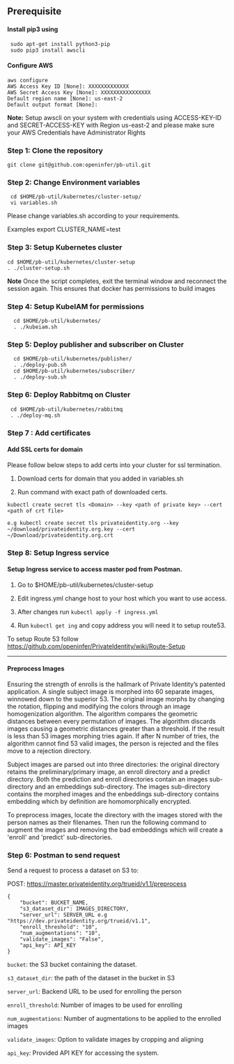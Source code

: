 ## Prerequisite


#### Install pip3 using 
     sudo apt-get install python3-pip
     sudo pip3 install awscli

#### Configure AWS
    aws configure 
    AWS Access Key ID [None]: XXXXXXXXXXXXX
    AWS Secret Access Key [None]: XXXXXXXXXXXXXXXX
    Default region name [None]: us-east-2
    Default output format [None]:
**Note:** Setup awscli on your system with credentials using ACCESS-KEY-ID and SECRET-ACCESS-KEY with Region us-east-2 and please make sure your AWS Credentials have Administrator Rights

### Step 1: Clone the repository

    git clone git@github.com:openinfer/pb-util.git 

### Step 2: Change Environment variables
     cd $HOME/pb-util/kubernetes/cluster-setup/
     vi variables.sh

Please change variables.sh according to your requirements. 

Examples
     export CLUSTER_NAME=test

### Step 3: Setup Kubernetes cluster

    cd $HOME/pb-util/kubernetes/cluster-setup
    . ./cluster-setup.sh 

**Note** Once the script completes, exit the terminal window and reconnect the session again. This ensures that docker has permissions to build images

### Step 4: Setup KubeIAM for permissions

      cd $HOME/pb-util/kubernetes/
      . ./kubeiam.sh

### Step 5: Deploy publisher and subscriber on Cluster

      cd $HOME/pb-util/kubernetes/publisher/
      . ./deploy-pub.sh 
      cd $HOME/pb-util/kubernetes/subscriber/
      . ./deploy-sub.sh

### Step 6: Deploy Rabbitmq on Cluster
     
     cd $HOME/pb-util/kubernetes/rabbitmq
     . ./deploy-mq.sh
     
### Step 7 : Add certificates 

#### Add SSL certs for domain 

Please follow below steps to add certs into your cluster for ssl termination.

1. Download certs for domain that you added in variables.sh

2. Run command with exact path of downloaded certs.

```kubectl create secret tls <Domain> --key <path of private key> --cert <path of crt file>``` 

    e.g kubectl create secret tls privateidentity.org --key ~/download/privateidentity.org.key --cert ~/Download/privateidentity.org.crt

### Step 8: Setup Ingress service

#### Setup Ingress service to access master pod from Postman.

1. Go to $HOME/pb-util/kubernetes/cluster-setup 

2. Edit ingress.yml change host to your host which you want to use access.

3. After changes run `kubectl apply -f ingress.yml`

4. Run `kubectl get ing` and copy address you will need it to setup route53.

To setup Route 53 follow https://github.com/openinfer/PrivateIdentity/wiki/Route-Setup


***

#### Preprocess Images

Ensuring the strength of enrolls is the hallmark of Private Identity’s patented application.  A single subject image is morphed into 60 separate images, winnowed down to the superior 53.  The original image morphs by changing the rotation, flipping and modifying the colors through an image homogenization algorithm.  The algorithm compares the geometric distances between every permutation of images.   The algorithm discards images causing a geometric distances greater than a threshold.  If the result is less than 53 images morphing tries again.  If after N number of tries, the algorithm cannot find 53 valid images, the person is rejected and the files move to a rejection directory.   

Subject images are parsed out into three directories: the original directory retains the preliminary/primary image, an enroll directory and a predict directory.  Both the prediction and enroll directories contain an images sub-directory and an embeddings sub-directory.  The images sub-directory contains the morphed images and the enbeddings sub-directory contains embedding which by definition are  homomorphically encrypted.  

To preprocess images, locate the directory with the images stored with the person names as their filenames.
Then run the following command to augment the images and removing the bad embeddings which will create a 'enroll' and 'predict' sub-directories. 

### Step 6: Postman to send request

Send a request to process a dataset on S3 to: 

POST: https://master.privateidentity.org/trueid/v1.1/preprocess

```
{
    "bucket": BUCKET_NAME,
    "s3_dataset_dir": IMAGES_DIRECTORY,
    "server_url": SERVER_URL e.g "https://dev.privateidentity.org/trueid/v1.1",
    "enroll_threshold": "10", 
    "num_augmentations": "10",
    "validate_images": "False",
    "api_key": API_KEY
}
```

`bucket`: the S3 bucket containing the dataset.

`s3_dataset_dir`: the path of the dataset in the bucket in S3

`server_url`: Backend URL to be used for enrolling the person

`enroll_threshold`: Number of images to be used for enrolling

`num_augmentations`: Number of augmentations to be applied to the enrolled images

`validate_images`: Option to validate images by cropping and aligning

`api_key`: Provided API KEY for accessing the system.
